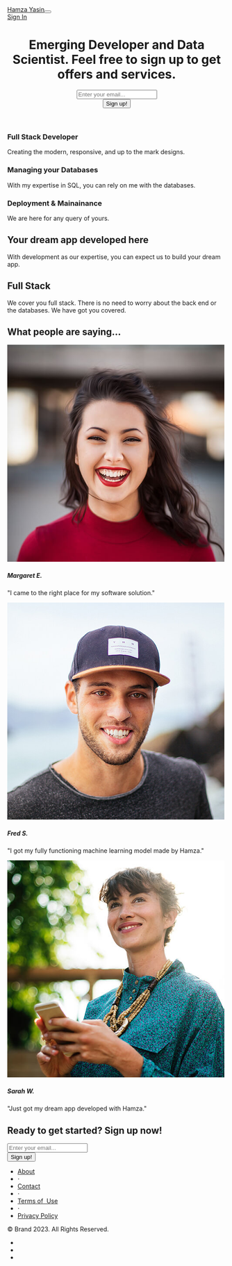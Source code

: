 <!DOCTYPE html>
<html data-bs-theme="light" lang="en">

<head>
    <meta charset="utf-8">
    <meta name="viewport" content="width=device-width, initial-scale=1.0, shrink-to-fit=no">
    <title>Home - Hamza Yasin</title>
    <link rel="stylesheet" href="assets/bootstrap/css/bootstrap.min.css">
    <link rel="stylesheet" href="assets/css/Lato.css">
    <link rel="stylesheet" href="https://cdnjs.cloudflare.com/ajax/libs/font-awesome/4.7.0/css/font-awesome.min.css">
    <link rel="stylesheet" href="https://cdnjs.cloudflare.com/ajax/libs/simple-line-icons/2.4.1/css/simple-line-icons.min.css">
    <link rel="stylesheet" href="https://cdnjs.cloudflare.com/ajax/libs/animate.css/3.5.2/animate.min.css">
</head>

<body>
    <nav class="navbar navbar-expand bg-light navigation-clean navbar-light">
        <div class="container"><a class="navbar-brand" href="#">Hamza Yasin</a><button data-bs-toggle="collapse" class="navbar-toggler" data-bs-target="#navcol-1"></button>
            <div class="collapse navbar-collapse" id="navcol-1"><a class="btn btn-primary ms-auto" role="button" href="#">Sign In</a></div>
        </div>
    </nav>
    <header class="text-center text-white masthead" style="background:url('assets/img/bg-masthead.jpg')no-repeat center center;background-size:cover;">
        <div class="overlay"></div>
        <div class="container">
            <div class="row">
                <div class="col-xl-9 mx-auto position-relative">
                    <h1 class="mb-5">Emerging Developer and Data Scientist. Feel free to sign up to get offers and services.</h1>
                </div>
                <div class="col-md-10 col-lg-8 col-xl-7 mx-auto position-relative">
                    <form>
                        <div class="row">
                            <div class="col-12 col-md-9 mb-2 mb-md-0"><input class="form-control form-control-lg" type="email" placeholder="Enter your email..."></div>
                            <div class="col-12 col-md-3"><button class="btn btn-primary btn-lg" type="submit">Sign up!</button></div>
                        </div>
                    </form>
                </div>
            </div>
        </div>
    </header>
    <section class="text-center bg-light features-icons">
        <div class="container">
            <div class="row">
                <div class="col-lg-4">
                    <div class="mx-auto features-icons-item mb-5 mb-lg-0 mb-lg-3">
                        <div class="d-flex features-icons-icon"><i class="icon-screen-desktop m-auto text-primary" data-bss-hover-animate="pulse"></i></div>
                        <h3>Full Stack Developer</h3>
                        <p class="lead mb-0">Creating the modern, responsive, and up to the mark designs.</p>
                    </div>
                </div>
                <div class="col-lg-4">
                    <div class="mx-auto features-icons-item mb-5 mb-lg-0 mb-lg-3">
                        <div class="d-flex features-icons-icon"><i class="icon-layers m-auto text-primary" data-bss-hover-animate="pulse"></i></div>
                        <h3>Managing your Databases</h3>
                        <p class="lead mb-0">With my expertise in SQL, you can rely on me with the databases.</p>
                    </div>
                </div>
                <div class="col-lg-4">
                    <div class="mx-auto features-icons-item mb-5 mb-lg-0 mb-lg-3">
                        <div class="d-flex features-icons-icon"><i class="icon-check m-auto text-primary" data-bss-hover-animate="pulse"></i></div>
                        <h3>Deployment &amp; Mainainance</h3>
                        <p class="lead mb-0">We are here for any query of yours.</p>
                    </div>
                </div>
            </div>
        </div>
    </section>
    <section class="showcase">
        <div class="container-fluid p-0">
            <div class="row g-0">
                <div class="col-lg-6 text-white order-lg-2 showcase-img" style="background-image:url(&quot;assets/img/bg-showcase-1.jpg&quot;);"><span></span></div>
                <div class="col-lg-6 my-auto order-lg-1 showcase-text">
                    <h2>Your dream app developed here</h2>
                    <p class="lead mb-0">With development as our expertise, you can expect us to build your dream app.</p>
                </div>
            </div>
            <div class="row g-0">
                <div class="col-lg-6 text-white showcase-img" style="background-image:url(&quot;assets/img/bg-showcase-2.jpg&quot;);"><span></span></div>
                <div class="col-lg-6 my-auto order-lg-1 showcase-text">
                    <h2>Full Stack</h2>
                    <p class="lead mb-0">We cover you full stack. There is no need to worry about the back end or the databases. We have got you covered.</p>
                </div>
            </div>
        </div>
    </section>
    <section class="text-center bg-light testimonials">
        <div class="container">
            <h2 class="mb-5">What people are saying...</h2>
            <div class="row">
                <div class="col-lg-4">
                    <div class="mx-auto testimonial-item mb-5 mb-lg-0"><img class="rounded-circle img-fluid mb-3" src="assets/img/testimonials-1.jpg">
                        <h5>Margaret E.</h5>
                        <p class="font-weight-light mb-0">"I came to the right place for my software solution."</p>
                    </div>
                </div>
                <div class="col-lg-4">
                    <div class="mx-auto testimonial-item mb-5 mb-lg-0"><img class="rounded-circle img-fluid mb-3" src="assets/img/testimonials-2.jpg">
                        <h5>Fred S.</h5>
                        <p class="font-weight-light mb-0">"I got my fully functioning machine learning model made by Hamza."</p>
                    </div>
                </div>
                <div class="col-lg-4">
                    <div class="mx-auto testimonial-item mb-5 mb-lg-0"><img class="rounded-circle img-fluid mb-3" src="assets/img/testimonials-3.jpg">
                        <h5>Sarah W.</h5>
                        <p class="font-weight-light mb-0">"Just got my dream app developed with Hamza."</p>
                    </div>
                </div>
            </div>
        </div>
    </section>
    <section class="text-center text-white call-to-action" style="background:url(&quot;assets/img/bg-masthead.jpg&quot;) no-repeat center center;background-size:cover;">
        <div class="overlay"></div>
        <div class="container">
            <div class="row">
                <div class="col-xl-9 mx-auto position-relative">
                    <h2 class="mb-4">Ready to get started? Sign up now!</h2>
                </div>
                <div class="col-md-10 col-lg-8 col-xl-7 mx-auto position-relative">
                    <form>
                        <div class="row">
                            <div class="col-12 col-md-9 mb-2 mb-md-0"><input class="form-control form-control-lg" type="email" placeholder="Enter your email..."></div>
                            <div class="col-12 col-md-3"><button class="btn btn-primary btn-lg" type="submit">Sign up!</button></div>
                        </div>
                    </form>
                </div>
            </div>
        </div>
    </section>
    <footer class="bg-light footer">
        <div class="container">
            <div class="row">
                <div class="col-lg-6 text-center text-lg-start my-auto h-100">
                    <ul class="list-inline mb-2">
                        <li class="list-inline-item"><a href="#">About</a></li>
                        <li class="list-inline-item"><span>⋅</span></li>
                        <li class="list-inline-item"><a href="#">Contact</a></li>
                        <li class="list-inline-item"><span>⋅</span></li>
                        <li class="list-inline-item"><a href="#">Terms of &nbsp;Use</a></li>
                        <li class="list-inline-item"><span>⋅</span></li>
                        <li class="list-inline-item"><a href="#">Privacy Policy</a></li>
                    </ul>
                    <p class="text-muted small mb-4 mb-lg-0">© Brand 2023. All Rights Reserved.</p>
                </div>
                <div class="col-lg-6 text-center text-lg-end my-auto h-100">
                    <ul class="list-inline mb-0">
                        <li class="list-inline-item"><a href="#"><i class="fa fa-facebook fa-2x fa-fw"></i></a></li>
                        <li class="list-inline-item"><a href="#"><i class="fa fa-twitter fa-2x fa-fw"></i></a></li>
                        <li class="list-inline-item"><a href="#"><i class="fa fa-instagram fa-2x fa-fw"></i></a></li>
                    </ul>
                </div>
            </div>
        </div>
    </footer>
    <script src="https://cdn.jsdelivr.net/npm/bootstrap@5.3.2/dist/js/bootstrap.bundle.min.js"></script>
    <script src="assets/js/bs-init.js"></script>
</body>

</html>
